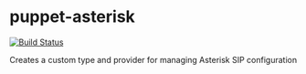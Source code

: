 
puppet-asterisk
===============
[![Build Status](https://travis-ci.org/AlexRRR/puppet-asterisk.png)](https://travis-ci.org/AlexRRR/puppet-asterisk)

Creates a custom type and provider for managing Asterisk SIP configuration
